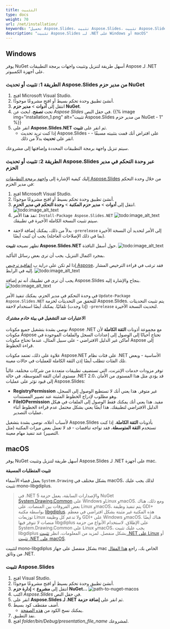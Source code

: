 ```yaml
---
title: التثبيت
type: docs
weight: 70
url: /net/installation/
keywords: "تحميل Aspose.Slides، تثبيت Aspose.Slides، تثبيت Aspose.Slides، Windows، macOS، .NET"
description: "تثبيت Aspose.Slides لـ .NET على Windows أو macOS"
---
```


## **Windows**
يوفر NuGet أسهل طريقة لتنزيل وتثبيت واجهات برمجة التطبيقات Aspose لـ .NET على أجهزة الكمبيوتر.

### **الطريقة 1: تثبيت أو تحديث Aspose.Slides من مدير حزم NuGet**

1. افتح Microsoft Visual Studio.
2. أنشئ تطبيق وحدة تحكم بسيط أو افتح مشروعًا موجودًا.
3. انتقل إلى **أدوات** > **مدير حزم NuGet**.
4. تحت **تصفح**، ابحث عن *Aspose Slides* في حقل النص.
{{% image img="installation_1.png" alt="تثبيت Aspose.Slides من مدير حزم NuGet - 1" %}}
5. انقر على **Aspose.Slides.NET** ثم انقر على **تثبيت**.
   * إذا كنت تريد تحديث Aspose.Slides - على افتراض أنك قمت بتثبيته مسبقًا - انقر على **تحديث** بدلاً من ذلك.

سيتم تنزيل واجهة برمجة التطبيقات المحددة وإضافتها إلى مشروعك.

### **الطريقة 2: تثبيت أو تحديث Aspose.Slides عبر وحدة التحكم في مدير الحزم**

إليك كيفية الإشارة إلى [واجهة برمجة التطبيقات Aspose.Slides](https://www.nuget.org/packages/Aspose.Slides.NET/) من خلال وحدة التحكم في مدير الحزم:

1. افتح Microsoft Visual Studio.
2. أنشئ تطبيق وحدة تحكم بسيط أو افتح مشروعًا موجودًا.
3. انتقل إلى **أدوات** > **مدير حزم المكتبة** > **وحدة التحكم في مدير الحزم**.
![todo:image_alt_text](installation_2.png)
4. نفذ هذا الأمر: `Install-Package Aspose.Slides.NET`
![todo:image_alt_text](installation_3.png)
سيتم تثبيت النسخة الكاملة الأخيرة في تطبيقك.

* بدلاً من ذلك، يمكنك إضافة لاحقة `-prerelease` إلى الأمر لتحديد أن النسخة الأخيرة (بما في ذلك الإصلاحات العاجلة) يجب أن تُثبت أيضًا.

تظهر نصيحة **تثبيت Aspose.Slides.NET** حول أسفل النافذة.
![todo:image_alt_text](installation_4.png)

بمجرد اكتمال التنزيل، يجب أن ترى بعض رسائل التأكيد.

إذا لم تكن على دراية ب [اتفاقية ترخيص Aspose](https://about.aspose.com/legal/eula)، فقد ترغب في قراءة الترخيص المشار إليه في الرابط.
![todo:image_alt_text](installation_5.png)

يجب أن ترى في تطبيقك أنه تم إضافة Aspose.Slides بنجاح والإشارة إليه.
![todo:image_alt_text](installation_6.png)

في وحدة التحكم في مدير الحزم، يمكنك تنفيذ الأمر `Update-Package Aspose.Slides.NET` للتحقق من التحديثات لحزمة Aspose.Slides. يتم تثبيت التحديثات (إذا وجدت) تلقائيًا. يمكنك أيضًا استخدام لاحقة `-prerelease` لتحديث النسخة الأخيرة.
#### **الاعتبارات عند التشغيل في بيئة خادم مشترك**
نوصي بشدة بتشغيل جميع مكونات Aspose .NET مع مجموعة أذونات **الثقة الكاملة** لأن مكونات Aspose تحتاج أحيانًا إلى الوصول إلى إعدادات السجل والملفات الموجودة في أماكن غير الدليل الافتراضي - على سبيل المثال، عندما تحتاج مكونات Aspose إلى قراءة الخطوط.

علاوة على ذلك، تعتمد مكونات Aspose.NET على فئات نظام .NET الأساسية - وبعض تلك الفئات تتطلب أيضًا إذن الثقة الكاملة للعمليات في حالات معينة.

توفر مزودات خدمات الإنترنت، التي تستضيف تطبيقات متعددة من شركات مختلفة، غالباً مستوى أمان الثقة المتوسطة. في حالة .NET 2.0، قد يؤدي مثل هذا المستوى من الأمان إلى قيود تؤثر على عمليات Aspose.Slides:

- **RegistryPermission** غير متوفر. هذا يعني أنك لا تستطيع الوصول إلى السجل، وهو مطلوب لإدراج الخطوط المثبتة عند تصيير المستندات.
- **FileIOPermission** مقيد. هذا يعني أنك يمكنك فقط الوصول إلى الملفات في هيكل الدليل الافتراضي لتطبيقك. هذا أيضًا يعني بشكل محتمل عدم قراءة الخطوط أثناء عمليات التصدير.

لأسباب أعلاه، نوصي بشدة بتشغيل Aspose.Slides بأذونات **الثقة الكاملة**. إذا كنت تستخدم **الثقة المتوسطة**، فقد تواجه تناقضات - قد لا تعمل بعض ميزات المكتبة (مثل التصيير) عند تنفيذ مهام معينة.

## **macOS**

يوفر NuGet أسهل طريقة لتنزيل وتثبيت Aspose.Slides لـ .NET على أجهزة mac.

**تثبيت المتطلبات المسبقة**

يعمل فضاء الأسماء `System.Drawing` بشكل مختلف في macOS، لذلك يجب عليك تثبيت mono-libgdiplus.

> في .NET 5 والإصدارات السابقة، يعمل حزمة NuGet [System.Drawing.Common](https://www.nuget.org/packages/System.Drawing.Common/) على Windows وLinux وmacOS. ومع ذلك، هناك بعض الفروقات بين المنصات. على Linux وmacOS، يتم تنفيذ وظيفة GDI+ بواسطة مكتبة [libgdiplus](https://www.mono-project.com/docs/gui/libgdiplus/). هذه المكتبة غير مثبتة بشكل افتراضي في معظم توزيعات Linux ولا تدعم كل وظيفة GDI+ على Windows وmacOS. هناك أيضًا منصات لا تتوفر فيها libgdiplus على الإطلاق. لاستخدام الأنواع من حزمة System.Drawing.Common على Linux وmacOS، يجب عليك تثبيت libgdiplus بشكل منفصل. لمزيد من المعلومات، انظر [تثبيت .NET على Linux](https://docs.microsoft.com/en-us/dotnet/core/install/linux) أو [تثبيت .NET على macOS](https://docs.microsoft.com/en-us/dotnet/core/install/macos#libgdiplus).

لتثبيت mono-libgdiplus بشكل منفصل على جهاز mac الخاص بك، راجع [هذا المقال](https://docs.microsoft.com/en-us/dotnet/core/install/macos#libgdiplus) من وثائق .NET.

### **تثبيت Aspose.Slides**

1. افتح Visual Studio.
2. أنشئ تطبيق وحدة تحكم بسيط أو افتح مشروعًا موجودًا.
3. انتقل إلى **مشروع** > **إدارة حزم NuGet...**
   ![path-to-nuget-macos](path-to-nuget-macos.png)
4. اكتب *Aspose.Slides* في حقل النص.
5. انقر على **Aspose.Slides لـ .NET** ثم انقر على **إضافة حزمة**.
6. أضف مقتطف كود بسيط.
   * يمكنك نسخ الكود من [هذه الصفحة](/slides/net/create-presentation/).
7. نفذ التطبيق.
8. افتح *folder/bin/Debug/presentation_file_name* لمشروعك.